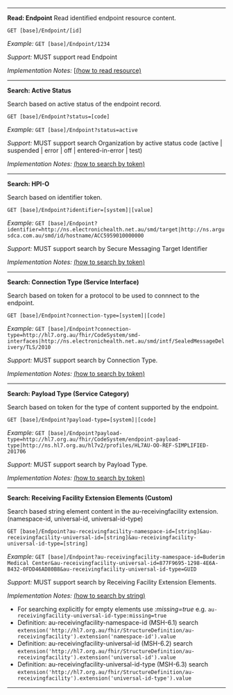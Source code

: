 -----------
**Read: Endpoint**
Read identified endpoint resource content.

`GET [base]/Endpoint/[id]`

*Example:* 
`GET [base]/Endpoint/1234`

*Support:* MUST support read Endpoint

*Implementation Notes:*  [[(how to read resource)]

-----------
**Search: Active Status**

Search based on active status of the endpoint record.

`GET [base]/Endpoint?status=[code]`

*Example:* `GET [base]/Endpoint?status=active`

*Support:* MUST support search Organization by active status code (active \| suspended \| error \| off \| entered-in-error \| test)

*Implementation Notes:* [(how to search by token)]

-----------
**Search: HPI-O**

Search based on identifier token.

`GET [base]/Endpoint?identifier=[system]|[value]`

*Example:* `GET [base]/Endpoint?identifier=http://ns.electronichealth.net.au/smd/target|http://ns.argusdca.com.au/smd/id/hostname/ACC5959010000000`

*Support:* MUST support search by Secure Messaging Target Identifier

*Implementation Notes:* [(how to search by token)]

-----------

**Search: Connection Type (Service Interface)**

Search based on token for a protocol to be used to connnect to the endpoint.
 
`GET [base]/Endpoint?connection-type=[system]|[code]`

*Example:* `GET [base]/Endpoint?connection-type=http://hl7.org.au/fhir/CodeSystem/smd-interfaces|http://ns.electronichealth.net.au/smd/intf/SealedMessageDelivery/TLS/2010`

*Support:* MUST support search by Connection Type.

*Implementation Notes:* [(how to search by token)]

-----------
**Search: Payload Type (Service Category)**

Search based on token for the type of content supported by the endpoint.
 
`GET [base]/Endpoint?payload-type=[system]|[code]`

*Example:* `GET [base]/Endpoint?payload-type=http://hl7.org.au/fhir/CodeSystem/endpoint-payload-type|http://ns.hl7.org.au/hl7v2/profiles/HL7AU-OO-REF-SIMPLIFIED-201706`

*Support:* MUST support search by Payload Type.

*Implementation Notes:* [(how to search by token)]

-----------
**Search: Receiving Facility Extension Elements (Custom)**

Search based string element content in the au-receivingfacility extension. (namespace-id, universal-id, universal-id-type)
 
`GET [base]/Endpoint?au-receivingfacility-namespace-id=[string]&au-receivingfacility-universal-id=[string]&au-receivingfacility-universal-id-type=[string]`

*Example:* `GET [base]/Endpoint?au-receivingfacility-namespace-id=Buderim Medical Center&au-receivingfacility-universal-id=877F9695-1298-4E6A-B432-0FDD46AD80B8&au-receivingfacility-universal-id-type=GUID`

*Support:* MUST support search by Receiving Facility Extension Elements.

*Implementation Notes:* [(how to search by string)]

* For searching explicitly for empty elements use *:missing=true*  e.g. `au-receivingfacility-universal-id-type:missing=true`
* Definition: au-receivingfacility-namespace-id (MSH-6.1) search `extension('http://hl7.org.au/fhir/StructureDefinition/au-receivingfacility').extension('namespace-id').value`
* Definition: au-receivingfacility-universal-id (MSH-6.2) search `extension('http://hl7.org.au/fhir/StructureDefinition/au-receivingfacility').extension('universal-id').value`
* Definition: au-receivingfacility-universal-id-type (MSH-6.3) search `extension('http://hl7.org.au/fhir/StructureDefinition/au-receivingfacility').extension('universal-id-type').value`

-----------

 [(how to search by reference)]: http://hl7.org/fhir/search.html#reference
 [(how to search by token)]: http://hl7.org/fhir/search.html#token
 [(how to search by date)]: http://hl7.org/fhir/search.html#date
 [(how to search by string)]: http://hl7.org/fhir/search.html#string
 [(how to search by quantity)]: http://hl7.org/fhir/search.html#quantity
 [(how to read resource)]: http://hl7.org/fhir/http.html#read


